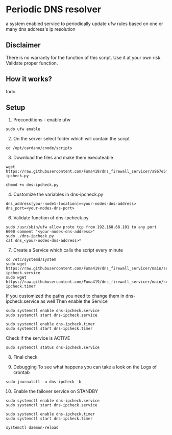 # Periodic DNS resolver
a system enabled service to periodically update ufw rules based on one or many dns address's ip resolution
## Disclaimer
There is no warranty for the function of this script. Use it at your own risk. Validate proper function.
## How it works?
todo
## Setup

1. Preconditions - enable ufw
```
sudo ufw enable
```

2. On the server select folder which will contain the script
```
cd /opt/cardano/cnode/scripts
```
3. Download the files and make them executeable
```
wget https://raw.githubusercontent.com/Fuma419/dns_firewall_servicer/a967e5fcf2b4fe8638c8e5dc927503311ef4eceb/script/dns-ipcheck.py

chmod +x dns-ipcheck.py
```

4. Customize the variables in dns-ipcheck.py
```
dns_address[your-node1-location]=<your-nodes-dns-address>
dns_port=<your-nodes-dns-port>
```

6. Validate function of dns-ipcheck.py
```
sudo /usr/sbin/ufw allow proto tcp from 192.168.68.101 to any port 6000 comment "<your-nodes-dns-address>"
sudo ./dns-ipcheck.py
cat dns_<your-nodes-dns-address>*
```

7. Create a Service which calls the script every minute
```
cd /etc/systemd/system
sudo wget https://raw.githubusercontent.com/Fuma419/dns_firewall_servicer/main/service/dns-ipcheck.service
sudo wget https://raw.githubusercontent.com/Fuma419/dns_firewall_servicer/main/service/dns-ipcheck.timer
```
If you customized the paths you need to change them in dns-ipcheck.service as well
Then enable the Service
```
sudo systemctl enable dns-ipcheck.service
sudo systemctl start dns-ipcheck.service

sudo systemctl enable dns-ipcheck.timer
sudo systemctl start dns-ipcheck.timer
```
Check if the service is ACTIVE
```
sudo systemctl status dns-ipcheck.service
```

8. Final check



9. Debugging
To see what happens you can take a look on the Logs of crontab
```
sudo journalctl -u dns-ipcheck -b
```

10. Enable the failover service on STANDBY
```
sudo systemctl enable dns-ipcheck.service
sudo systemctl start dns-ipcheck.service

sudo systemctl enable dns-ipcheck.timer
sudo systemctl start dns-ipcheck.timer

systemctl daemon-reload
